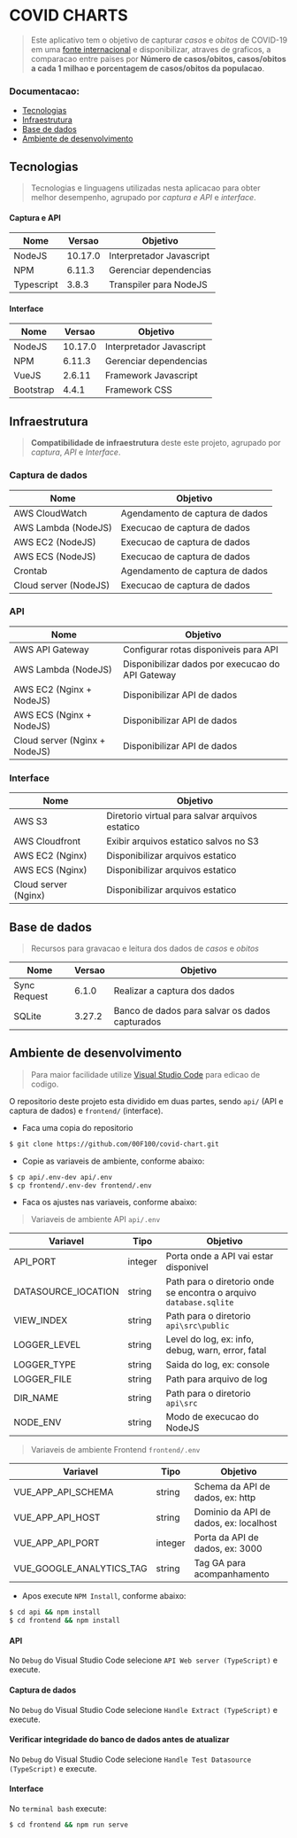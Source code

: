 # COVID CHARTS


> Este aplicativo tem o objetivo de capturar _casos_ e _obitos_ de COVID-19 em uma [fonte internacional](https://www.worldometers.info/coronavirus/) e disponibilizar, atraves de graficos, a comparacao entre paises por __Número de casos/obitos, casos/obitos a cada 1 milhao e porcentagem de casos/obitos da populacao__.


### Documentacao:

* [Tecnologias](#tecnologias)
* [Infraestrutura](#infraestrutura)
* [Base de dados](#base-de-dados)
* [Ambiente de desenvolvimento](#ambiente-de-desenvolvimento)

## Tecnologias

> Tecnologias e linguagens utilizadas nesta aplicacao para obter melhor desempenho, agrupado por _captura e API_ e _interface_.

#### Captura e API

| Nome | Versao | Objetivo |
|---|---|---|
| NodeJS | 10.17.0 | Interpretador Javascript |
| NPM | 6.11.3 | Gerenciar dependencias |
| Typescript | 3.8.3 | Transpiler para NodeJS |

#### Interface

| Nome | Versao | Objetivo |
|---|---|---|
| NodeJS | 10.17.0 | Interpretador Javascript |
| NPM | 6.11.3 | Gerenciar dependencias |
| VueJS | 2.6.11 | Framework Javascript |
| Bootstrap | 4.4.1 | Framework CSS |

## Infraestrutura

> __Compatibilidade de infraestrutura__ deste este projeto, agrupado por _captura_, _API_ e _Interface_. 

### Captura de dados

| Nome | Objetivo |
|---|---|
| AWS CloudWatch | Agendamento de captura de dados |
| AWS Lambda (NodeJS) | Execucao de captura de dados |
| AWS EC2 (NodeJS) | Execucao de captura de dados |
| AWS ECS (NodeJS) | Execucao de captura de dados |
| Crontab | Agendamento de captura de dados |
| Cloud server (NodeJS) | Execucao de captura de dados |

### API

| Nome | Objetivo |
|---|---|
| AWS API Gateway | Configurar rotas disponiveis para API |
| AWS Lambda (NodeJS) | Disponibilizar dados por execucao do API Gateway |
| AWS EC2 (Nginx + NodeJS) | Disponibilizar API de dados |
| AWS ECS (Nginx + NodeJS) | Disponibilizar API de dados |
| Cloud server (Nginx + NodeJS) | Disponibilizar API de dados |

### Interface

| Nome | Objetivo |
|---|---|
| AWS S3 | Diretorio virtual para salvar arquivos estatico |
| AWS Cloudfront | Exibir arquivos estatico salvos no S3 |
| AWS EC2 (Nginx) | Disponibilizar arquivos estatico |
| AWS ECS (Nginx) | Disponibilizar arquivos estatico |
| Cloud server (Nginx) | Disponibilizar arquivos estatico |

## Base de dados

> Recursos para gravacao e leitura dos dados de _casos_ e _obitos_

| Nome | Versao | Objetivo |
|---|---|---|
| Sync Request | 6.1.0 | Realizar a captura dos dados |
| SQLite | 3.27.2 | Banco de dados para salvar os dados capturados |


## Ambiente de desenvolvimento

> Para maior facilidade utilize [Visual Studio Code](https://code.visualstudio.com/) para edicao de codigo.

O repositorio deste projeto esta dividido em duas partes, sendo `api/` (API e captura de dados) e `frontend/` (interface).


* Faca uma copia do repositorio
```bash
$ git clone https://github.com/00F100/covid-chart.git
```

* Copie as variaveis de ambiente, conforme abaixo:
```bash
$ cp api/.env-dev api/.env
$ cp frontend/.env-dev frontend/.env
```

* Faca os ajustes nas variaveis, conforme abaixo:

> Variaveis de ambiente API `api/.env`

| Variavel | Tipo | Objetivo |
|---|---|---|
| API_PORT | integer | Porta onde a API vai estar disponivel |
| DATASOURCE_lOCATION | string | Path para o diretorio onde se encontra o arquivo `database.sqlite` |
| VIEW_INDEX | string | Path para o diretorio `api\src\public` |
| LOGGER_LEVEL | string | Level do log, ex: info, debug, warn, error, fatal |
| LOGGER_TYPE | string | Saida do log, ex: console |
| LOGGER_FILE | string | Path para arquivo de log |
| DIR_NAME | string | Path para o diretorio `api\src` |
| NODE_ENV | string | Modo de execucao do NodeJS |

> Variaveis de ambiente Frontend `frontend/.env`

| Variavel | Tipo | Objetivo |
|---|---|---|
| VUE_APP_API_SCHEMA | string | Schema da API de dados, ex: http |
| VUE_APP_API_HOST | string | Dominio da API de dados, ex: localhost |
| VUE_APP_API_PORT | integer | Porta da API de dados, ex: 3000 |
| VUE_GOOGLE_ANALYTICS_TAG | string | Tag GA para acompanhamento |

* Apos execute `NPM Install`, conforme abaixo:

```bash
$ cd api && npm install
$ cd frontend && npm install
```

#### API

No `Debug` do Visual Studio Code selecione `API Web server (TypeScript)` e execute.

#### Captura de dados

No `Debug` do Visual Studio Code selecione `Handle Extract (TypeScript)` e execute.

#### Verificar integridade do banco de dados antes de atualizar

No `Debug` do Visual Studio Code selecione `Handle Test Datasource (TypeScript)` e execute.

#### Interface

No `terminal bash` execute:

```bash
$ cd frontend && npm run serve
```